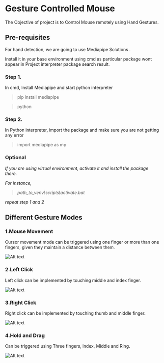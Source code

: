 # Gesture Controlled Mouse

The Objective of project is to Control Mouse remotely using Hand Gestures.

## Pre-requisites

For hand detection, we are going to use Mediapipe Solutions . 

Install it in your base environment using cmd as particular package wont appear in Project interpreter package search result.

### Step 1.

In cmd, Install Mediapipe and start python interpreter

>pip install mediapipe

>python

### Step 2.

In Python interpreter, import the package and make sure you are not getting any error

>import mediapipe as mp

### Optional

*If you are using virtual environment, activate it and install the package there.*

*For instance,*

>*path_to_venv\scripts\activate.bat*

*repeat step 1 and 2*

## Different Gesture Modes

### 1.Mouse Movement

Cursor movement mode can be triggered using one finger or more than one fingers, given they maintain a distance between them.

![Alt text](https://github.com/jayant1211/GestureControlledMouse/blob/master/results/movement.gif)

### 2.Left Click

Left click can be implemented by touching middle and index finger.

![Alt text](https://github.com/jayant1211/GestureControlledMouse/blob/master/results/left.gif)

### 3.Right Click

Right click can be implemented by touching thumb and middle finger.

![Alt text](https://github.com/jayant1211/GestureControlledMouse/blob/master/results/right.gif)

### 4.Hold and Drag

Can be triggered using Three fingers, Index, Middle and Ring.  

![Alt text](https://github.com/jayant1211/GestureControlledMouse/blob/master/results/drag.gif)
